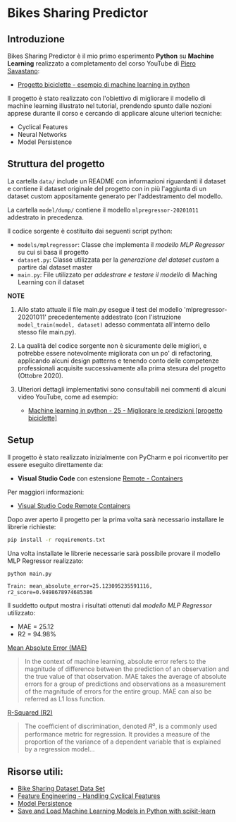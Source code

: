 # Bikes Sharing Predictor

## Introduzione

Bikes Sharing Predictor è il mio primo esperimento **Python** su **Machine Learning** realizzato a completamento del corso YouTube di [Piero Savastano](https://www.youtube.com/channel/UCD-HLhRV_4Z3sYGkgqAnIJw):
- [Progetto biciclette - esempio di machine learning in python](https://www.youtube.com/playlist?list=PLa-sizbCyh931pBRl4IOxiHXDIvjSzDh0)

Il progetto è stato realizzato con l'obiettivo di migliorare il modello di machine learning illustrato nel tutorial, 
prendendo spunto dalle nozioni apprese durante il corso e cercando di applicare alcune ulteriori tecniche:

- Cyclical Features
- Neural Networks
- Model Persistence

## Struttura del progetto

La cartella `data/` include un README con informazioni riguardanti il dataset e contiene il dataset originale del progetto con in più l'aggiunta di un dataset custom appositamente generato per l'addestramento del modello.

La cartella `model/dump/` contiene il modello `mlpregressor-20201011` addestrato in precedenza.

Il codice sorgente è costituito dai seguenti script python:
- `models/mplregressor`: Classe che implementa il *modello MLP Regressor* su cui si basa il progetto
- `dataset.py`: Classe utilizzata per la *generazione del dataset custom* a partire dal dataset master
- `main.py`: File utilizzato per *addestrare e testare il modello* di Maching Learning con il dataset

**NOTE**

1. Allo stato attuale il file main.py esegue il test del modello 'mlpregressor-20201011' precedentemente addestrato (con l'istruzione `model_train(model, dataset)` adesso commentata all'interno dello stesso file main.py).

2. La qualità del codice sorgente non è sicuramente delle migliori, e potrebbe essere notevolmente migliorata con un po' di refactoring, applicando alcuni design patterns e tenendo conto delle competenze professionali acquisite successivamente alla prima stesura del progetto (Ottobre 2020).

3. Ulteriori dettagli implementativi sono consultabili nei commenti di alcuni video YouTube, come ad esempio:
   - [Machine learning in python - 25 - Migliorare le predizioni [progetto biciclette]](https://www.youtube.com/watch?v=EYZquSyo2ws)

## Setup

Il progetto è stato realizzato inizialmente con PyCharm e poi riconvertito per essere eseguito direttamente da:
- **Visual Studio Code** con estensione [Remote - Containers](https://marketplace.visualstudio.com/items?itemName=ms-vscode-remote.remote-containers)

Per maggiori informazioni:
- [Visual Studio Code Remote Containers](https://code.visualstudio.com/docs/remote/containers)

Dopo aver aperto il progetto per la prima volta sarà necessario installare le librerie richieste:

```bash
pip install -r requirements.txt
```

Una volta installate le librerie necessarie sarà possibile provare il modello MLP Regressor realizzato:

```bash
python main.py
```

```console
Train: mean_absolute_error=25.123095235591116, r2_score=0.9498678974685386
```

Il suddetto output mostra i risultati ottenuti dal *modello MLP Regressor* utilizzato:
- MAE = 25.12
- R2 = 94.98%

[Mean Absolute Error (MAE)](https://c3.ai/glossary/data-science/mean-absolute-error/)
> In the context of machine learning, absolute error refers to the magnitude of difference between the prediction of an observation and the true value of that observation. MAE takes the average of absolute errors for a group of predictions and observations as a measurement of the magnitude of errors for the entire group. MAE can also be referred as L1 loss function.

[R-Squared (R2)](https://c3.ai/glossary/data-science/coefficient-of-discrimination-r-squared-r2/)
> The coefficient of discrimination, denoted 𝑅², is a commonly used performance metric for regression. It provides a measure of the proportion of the variance of a dependent variable that is explained by a regression model...

## Risorse utili:

- [Bike Sharing Dataset Data Set](https://archive.ics.uci.edu/ml/datasets/bike+sharing+dataset)
- [Feature Engineering - Handling Cyclical Features](http://blog.davidkaleko.com/feature-engineering-cyclical-features.html)
- [Model Persistence](https://scikit-learn.org/stable/modules/model_persistence.html)
- [Save and Load Machine Learning Models in Python with scikit-learn](https://machinelearningmastery.com/save-load-machine-learning-models-python-scikit-learn/)
